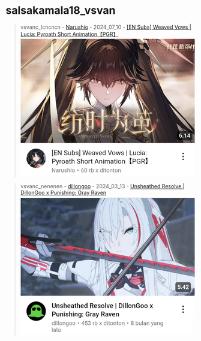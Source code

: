 # salsakamala18_vsvan
> vsvanc_lcncncn - [Narushio](https://m.youtube.com/@narushio) - 2024_07_10 - [[EN Subs] Weaved Vows | Lucia: Pyroath Short Animation【PGR】](https://youtu.be/2skD9l-VWSs) <img src="media/2skD9l-VWSs/Screenshot_2024-11-23-13-05-50-79.png">

> vsvanc_nenenen - [dillongoo](https://m.youtube.com/@dillongoo) - 2024_03_13 - [Unsheathed Resolve | DillonGoo x Punishing: Gray Raven](https://youtu.be/p0RSOJ7-bg8) <img src="media/p0RSOJ7-bg8/Screenshot_2024-11-23-12-45-43-79.png">
